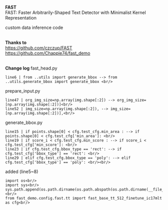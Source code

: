 
**FAST** <br/> 
FAST: Faster Arbitrarily-Shaped Text Detector with Minimalist Kernel Representation <br/>

custom data inference code<br/> <br/>


**Thanks to** <br/>
  https://github.com/czczup/FAST<br/>
  https://github.com/Chappie74/fast_demo<br/><br/>


**Change log**
fast_head.py <br/>

    line6 | from ..utils import generate_bbox --> from ..utils.generate_bbox import generate_bbox <br/>

prepare_input.py <br/>

    line47 | org_img_size=np.array(img.shape[:2]) --> org_img_size=[np.array(img.shape[:2])]<br/>
    line52 | img_size=np.array(img.shape[:2]), --> img_size=[np.array(img.shape[:2])],<br/>

generate_bbox.py <br/>

    line15 | if points.shape[0] < cfg.test_cfg.min_area : --> if points.shape[0] < cfg.test_cfg['min_area']: <br/>
    line19 | if score_i < cfg.test_cfg.min_score : --> if score_i < cfg.test_cfg['min_score']: <br/>
    line23 | if cfg.test_cfg.bbox_type == 'rect': --> if cfg.test_cfg['bbox_type'] == 'rect': <br/>
    line29 | elif cfg.test_cfg.bbox_type == 'poly': --> elif cfg.test_cfg['bbox_type'] == 'poly': <br/><br/>

added (line5~8)<br/>

    import os<br/>
    import sys<br/>
    sys.path.append(os.path.dirname(os.path.abspath(os.path.dirname(__file__)))) <br/>
    from fast_demo.config.fast.tt import fast_base_tt_512_finetune_ic17mlt as cfg<br/>



